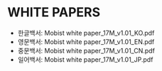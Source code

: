 # WHITE PAPERS

* 한글백서: Mobist white paper_17M_v1.01_KO.pdf
* 영문백서: Mobist white paper_17M_v1.01_EN.pdf
* 중문백서: Mobist white paper_17M_v1.01_CN.pdf
* 일어백서: Mobist white paper_17M_v1.01_JP.pdf